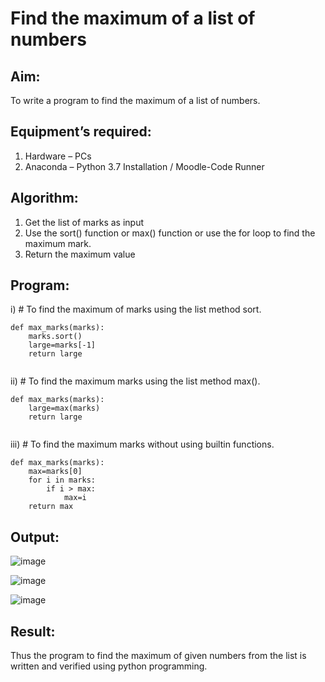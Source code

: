 # Find the maximum of a list of numbers
## Aim:
To write a program to find the maximum of a list of numbers.
## Equipment’s required:
1.	Hardware – PCs
2.	Anaconda – Python 3.7 Installation / Moodle-Code Runner
## Algorithm:
1.	Get the list of marks as input
2.	Use the sort() function or max() function or use the for loop to find the maximum mark.
3.	Return the maximum value
## Program:

i)	# To find the maximum of marks using the list method sort.
```
def max_marks(marks):
    marks.sort()
    large=marks[-1]
    return large


```

ii)	# To find the maximum marks using the list method max().
```
def max_marks(marks):
    large=max(marks)
    return large


```

iii) # To find the maximum marks without using builtin functions.
```
def max_marks(marks):
    max=marks[0]
    for i in marks:
        if i > max:
            max=i
    return max
```



## Output:

![image](https://github.com/user-attachments/assets/a1d363f0-b01e-420d-86ec-551262096402)

![image](https://github.com/user-attachments/assets/241c4fc7-1d23-4b2a-b32d-e99e2c099918)

![image](https://github.com/user-attachments/assets/1da59a04-5a54-427d-ac24-6d3f6c4b10ad)


## Result:
Thus the program to find the maximum of given numbers from the list is written and verified using python programming.
